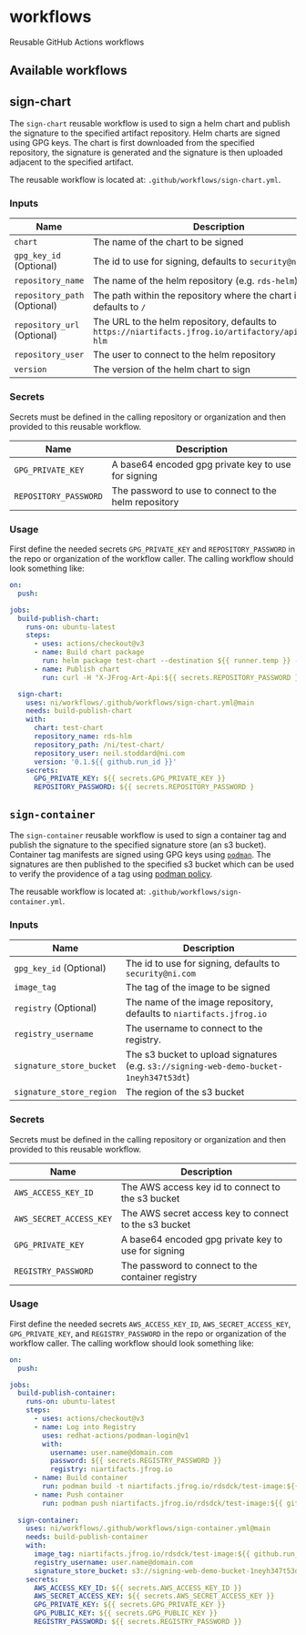 # workflows
Reusable GitHub Actions workflows

## Available workflows

## sign-chart

The `sign-chart` reusable workflow is used to sign a helm chart and publish the signature to the
specified artifact repository. Helm charts are signed using GPG keys. The chart is first
downloaded from the specified repository, the signature is generated and the signature is then
uploaded adjacent to the specified artifact.

The reusable workflow is located at: `.github/workflows/sign-chart.yml`.

### Inputs

| Name                | Description                                                              |
|---------------------|--------------------------------------------------------------------------|
| `chart`             | The name of the chart to be signed                                       |
| `gpg_key_id` (Optional) | The id to use for signing, defaults to `security@ni.com`             |  
| `repository_name`   | The name of the helm repository (e.g. `rds-helm`)                        |
| `repository_path` (Optional) | The path within the repository where the chart is stored, defaults to `/` |
| `repository_url` (Optional) | The URL to the helm repository, defaults to `https://niartifacts.jfrog.io/artifactory/api/helm/rds-hlm` |
| `repository_user`   | The user to connect to the helm repository                               |
| `version`           | The version of the helm chart to sign                                    |

### Secrets
Secrets must be defined in the calling repository or organization and then provided to this reusable workflow.

| Name                  | Description                                                            |
|-----------------------|------------------------------------------------------------------------|
| `GPG_PRIVATE_KEY`     | A base64 encoded gpg private key to use for signing                    |
| `REPOSITORY_PASSWORD` | The password to use to connect to the helm repository                  |

### Usage

First define the needed secrets `GPG_PRIVATE_KEY` and `REPOSITORY_PASSWORD` in
the repo or organization of the workflow caller. The calling workflow should look something like:

```yaml
on:
  push:

jobs:
  build-publish-chart:
    runs-on: ubuntu-latest
    steps:
      - uses: actions/checkout@v3
      - name: Build chart package
        run: helm package test-chart --destination ${{ runner.temp }} --version '0.1.${{ github.run_id }}'
      - name: Publish chart
        run: curl -H "X-JFrog-Art-Api:${{ secrets.REPOSITORY_PASSWORD }}" -T ${{ runner.temp }}/test-chart-0.1.${{ github.run_id }}.tgz "https://niartifacts.jfrog.io/artifactory/rds-hlm/ni/test-chart/test-chart-0.1.${{ github.run_id }}.tgz"

  sign-chart:
    uses: ni/workflows/.github/workflows/sign-chart.yml@main
    needs: build-publish-chart
    with:
      chart: test-chart
      repository_name: rds-hlm
      repository_path: /ni/test-chart/
      repository_user: neil.stoddard@ni.com
      version: '0.1.${{ github.run_id }}'
    secrets:
      GPG_PRIVATE_KEY: ${{ secrets.GPG_PRIVATE_KEY }}
      REPOSITORY_PASSWORD: ${{ secrets.REPOSITORY_PASSWORD }
```

## `sign-container`

The `sign-container` reusable workflow is used to sign a container tag and publish the signature
to the specified signature store (an s3 bucket). Container tag manifests are signed using GPG keys
using [`podman`](https://github.com/containers/podman/blob/main/docs/tutorials/image_signing.md).
The signatures are then published to the specified s3 bucket which can be used to verify the
providence of a tag using [podman policy](https://docs.podman.io/en/latest/markdown/podman.1.html?highlight=policy.json#configuration-files).

The reusable workflow is located at: `.github/workflows/sign-container.yml`.

### Inputs

| Name                | Description                                                              |
|---------------------|--------------------------------------------------------------------------|
| `gpg_key_id` (Optional) | The id to use for signing, defaults to `security@ni.com`             |
| `image_tag`         | The tag of the image to be signed                                        |
| `registry` (Optional) | The name of the image repository, defaults to `niartifacts.jfrog.io`   |
| `registry_username` | The username to connect to the registry.                                 |
| `signature_store_bucket` | The s3 bucket to upload signatures (e.g. `s3://signing-web-demo-bucket-1neyh347t53dt`) |
| `signature_store_region` | The region of the s3 bucket                                         |

### Secrets
Secrets must be defined in the calling repository or organization and then provided to this reusable workflow.

| Name                  | Description                                                            |
|-----------------------|------------------------------------------------------------------------|
| `AWS_ACCESS_KEY_ID`   | The AWS access key id to connect to the s3 bucket                      |
| `AWS_SECRET_ACCESS_KEY` | The AWS secret access key to connect to the s3 bucket                |
| `GPG_PRIVATE_KEY`     | A base64 encoded gpg private key to use for signing                    |
| `REGISTRY_PASSWORD`   | The password to connect to the container registry                      |

### Usage

First define the needed secrets `AWS_ACCESS_KEY_ID`, `AWS_SECRET_ACCESS_KEY`, `GPG_PRIVATE_KEY`, 
and `REGISTRY_PASSWORD` in the repo or organization of the workflow caller. The calling workflow
should look something like:

```yaml
on:
  push:

jobs:
  build-publish-container:
    runs-on: ubuntu-latest
    steps:
      - uses: actions/checkout@v3
      - name: Log into Registry
        uses: redhat-actions/podman-login@v1
        with:
          username: user.name@domain.com
          password: ${{ secrets.REGISTRY_PASSWORD }}
          registry: niartifacts.jfrog.io
      - name: Build container
        run: podman build -t niartifacts.jfrog.io/rdsdck/test-image:${{ github.run_id }} .
      - name: Push container
        run: podman push niartifacts.jfrog.io/rdsdck/test-image:${{ github.run_id }}
        
  sign-container:
    uses: ni/workflows/.github/workflows/sign-container.yml@main
    needs: build-publish-container
    with:
      image_tag: niartifacts.jfrog.io/rdsdck/test-image:${{ github.run_id }}
      registry_username: user.name@domain.com
      signature_store_bucket: s3://signing-web-demo-bucket-1neyh347t53dt
    secrets:
      AWS_ACCESS_KEY_ID: ${{ secrets.AWS_ACCESS_KEY_ID }}
      AWS_SECRET_ACCESS_KEY: ${{ secrets.AWS_SECRET_ACCESS_KEY }}
      GPG_PRIVATE_KEY: ${{ secrets.GPG_PRIVATE_KEY }}
      GPG_PUBLIC_KEY: ${{ secrets.GPG_PUBLIC_KEY }}
      REGISTRY_PASSWORD: ${{ secrets.REGISTRY_PASSWORD }}
```